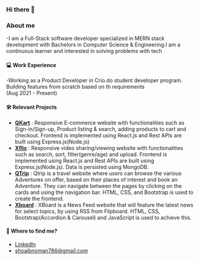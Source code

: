 ### Hi there 👋

### About me
-I am a Full-Stack software developer specialized in MERN stack development with Bachelors in Computer Science & Engineering.I am a continuous learner and interested in solving problems with tech

#### 💻 Work Experience
-Working as a Product Developer in Crio.do student developer program. Building features from scratch based on th requirements  
(Aug 2021 - Present)

#### 🛠️ Relevant Projects
- [**QKart**](https://qkart-frontend018.netlify.app) : Responsive E-commerce website with functionalities such as Sign-in/Sign-up, Product listing & search, adding products to cart and checkout. Frontend is implemented using React.js and Rest APIs are built using Express.js(Node.js)
- [**Xflix**](https://xflix-frontend018.netlify.app) : Responsive video sharing/viewing website with functionalities such as search, sort, filter(genre/age) and upload. Frontend is implemented using React.js and Rest APIs are built using Express.js(Node.js). Data is persisted using MongoDB.
- [**QTrip**](https://qtrip-dynamic018.netlify.app) : Qtrip is a travel website where users can browse the various Adventures on offer, based on their places of interest and book an Adventure. They can navigate between the pages by clicking on the cards and using the navigation bar. HTML, CSS, and Bootstrap is used to create the frontend.
- [**Xboard**](https://news-feed018.netlify.app) : XBoard is a  News Feed website that will feature the latest news for select topics, by using RSS from Flipboard. HTML, CSS, Bootstrap(Accordion & Carousel) and JavaScript is used to achieve this.

#### 👀 Where to find me?
* [LinkedIn](https://www.linkedin.com/in/shoaib018/)
* shoaibnoman786@gmail.com 

<!--
**7shoaib7/7shoaib7** is a ✨ _special_ ✨ repository because its `README.md` (this file) appears on your GitHub profile.

Here are some ideas to get you started:

- 🔭 I’m currently working on ...
- 🌱 I’m currently learning ...
- 👯 I’m looking to collaborate on ...
- 🤔 I’m looking for help with ...
- 💬 Ask me about ...
- 📫 How to reach me: ...
- 😄 Pronouns: ...
- ⚡ Fun fact: ...
-->
